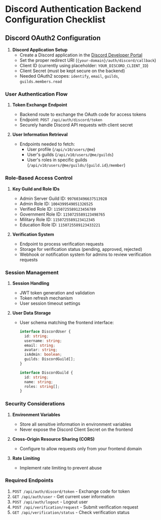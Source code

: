 
# Discord Authentication Backend Configuration Checklist

## Discord OAuth2 Configuration
1. **Discord Application Setup**
   - Create a Discord application in the [Discord Developer Portal](https://discord.com/developers/applications)
   - Set the proper redirect URI (`{your-domain}/auth/discord/callback`)
   - Client ID (currently using placeholder: `YOUR_DISCORD_CLIENT_ID`)
   - Client Secret (must be kept secure on the backend)
   - Needed OAuth2 scopes: `identify`, `email`, `guilds`, `guilds.members.read`

### User Authentication Flow
1. **Token Exchange Endpoint**
   - Backend route to exchange the OAuth code for access tokens
   - Endpoint: `POST /api/auth/discord/token`
   - Securely handle Discord API requests with client secret

2. **User Information Retrieval**
   - Endpoints needed to fetch:
     - User profile (`/api/v10/users/@me`)
     - User's guilds (`/api/v10/users/@me/guilds`)
     - User's roles in specific guilds (`/api/v10/users/@me/guilds/{guild.id}/member`)

### Role-Based Access Control
1. **Key Guild and Role IDs**
   - Admin Server Guild ID: `997603496637513928`
   - Admin Role ID: `1004399549051326525`
   - Verified Role ID: `1150725589123456789`
   - Government Role ID: `1150725589123498765`
   - Military Role ID: `1150725589123412345`
   - Education Role ID: `1150725589123433221`

2. **Verification System**
   - Endpoint to process verification requests
   - Storage for verification status (pending, approved, rejected)
   - Webhook or notification system for admins to review verification requests

### Session Management
1. **Session Handling**
   - JWT token generation and validation
   - Token refresh mechanism
   - User session timeout settings

2. **User Data Storage**
   - User schema matching the frontend interface:
     ```typescript
     interface DiscordUser {
       id: string;
       username: string;
       email: string;
       avatar: string;
       isAdmin: boolean;
       guilds: DiscordGuild[];
     }

     interface DiscordGuild {
       id: string;
       name: string;
       roles: string[];
     }
     ```

### Security Considerations
1. **Environment Variables**
   - Store all sensitive information in environment variables
   - Never expose the Discord Client Secret on the frontend

2. **Cross-Origin Resource Sharing (CORS)**
   - Configure to allow requests only from your frontend domain

3. **Rate Limiting**
   - Implement rate limiting to prevent abuse

### Required Endpoints
1. `POST /api/auth/discord/token` - Exchange code for token
2. `GET /api/auth/user` - Get current user information
3. `POST /api/auth/logout` - Logout user
4. `POST /api/verification/request` - Submit verification request
5. `GET /api/verification/status` - Check verification status
